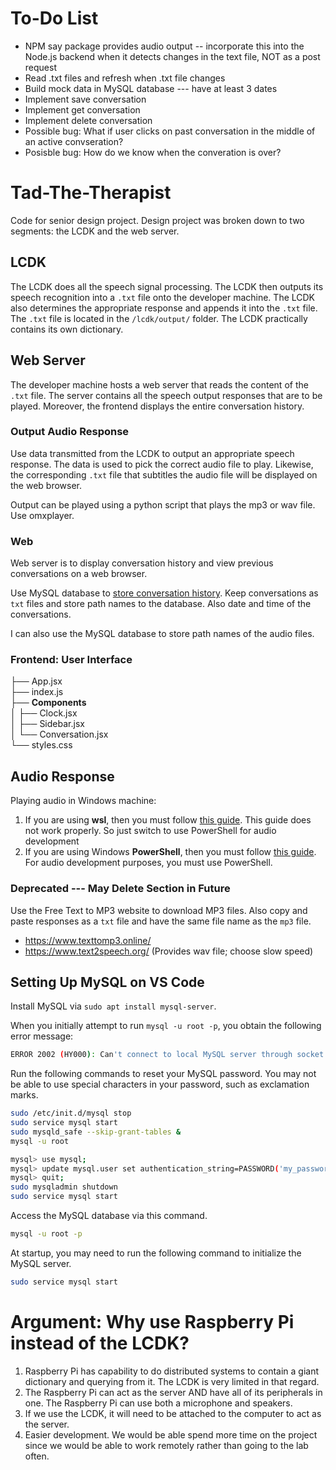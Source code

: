# To-Do List
* NPM say package provides audio output -- incorporate this into the Node.js backend when it detects changes in the text file, NOT as a post request
* Read .txt files and refresh when .txt file changes
* Build mock data in MySQL database --- have at least 3 dates
* Implement save conversation
* Implement get conversation
* Implement delete conversation
* Possible bug: What if user clicks on past conversation in the middle of an active convseration?
* Posisble bug: How do we know when the converation is over?



# Tad-The-Therapist
Code for senior design project. Design project was broken down to
two segments\: the LCDK and the web server.


## LCDK
The LCDK does all the speech signal processing. The LCDK then outputs its speech recognition into a `.txt` file onto the developer machine. The LCDK also determines the appropriate response and appends it into the `.txt` file. The `.txt` file is located in the `/lcdk/output/` folder. The LCDK practically contains its own dictionary.


## Web Server
The developer machine hosts a web server that reads the content of the `.txt` file. The server contains all the speech output responses that are to be played. Moreover, the frontend displays the entire conversation history.


### Output Audio Response
Use data transmitted from the LCDK to output an appropriate speech response. The data is used to pick the correct audio file to play. Likewise, the corresponding `.txt` file that subtitles the audio file will be displayed on the web browser.

Output can be played using a python script that plays the mp3 or wav file. Use omxplayer.

### Web
Web server is to display conversation history and view previous conversations on a web browser.

Use MySQL database to [store conversation
history](https://stackoverflow.com/questions/6472233/can-i-store-images-in-mysql). Keep
conversations as `txt` files and store path names to the
database. Also date and time of the conversations.

I can also use the MySQL database to store path names of the audio
files.


### Frontend: User Interface
├── App.jsx<br/>
├── index.js<br/>
├── **Components**<br/>
│   ├── Clock.jsx<br/>
│   ├── Sidebar.jsx<br/>
│   └── Conversation.jsx<br/>
└── styles.css<br/>


## Audio Response
Playing audio in Windows machine:
1. If you are using **wsl**, then you must follow [this guide](https://token2shell.com/howto/x410/enabling-sound-in-wsl-ubuntu-let-it-sing/). This guide does not work properly. So just switch to use PowerShell for audio development
2. If you are using Windows **PowerShell**, then you must follow [this guide](https://www.youtube.com/watch?v=My7im5WIwrQ). For audio development purposes, you must use PowerShell.


### Deprecated --- May Delete Section in Future
Use the Free Text to MP3 website to download MP3 files. Also copy and paste responses as a `txt` file and have the same file name as the `mp3` file.
* https://www.texttomp3.online/
* https://www.text2speech.org/ (Provides wav file; choose slow speed)


## Setting Up MySQL on VS Code
Install MySQL via `sudo apt install mysql-server`.

When you initially attempt to run `mysql -u root -p`, you obtain the following error message:
```bash
ERROR 2002 (HY000): Can't connect to local MySQL server through socket '/var/run/mysqld/mysqld.sock' (2)
```

Run the following commands to reset your MySQL password. You may not be able to use special characters in your password, such as exclamation marks.
```bash
sudo /etc/init.d/mysql stop
sudo service mysql start 
sudo mysqld_safe --skip-grant-tables &
mysql -u root

mysql> use mysql;
mysql> update mysql.user set authentication_string=PASSWORD('my_password') where user='root' and host='localhost';
mysql> quit;
sudo mysqladmin shutdown
sudo service mysql start
```

Access the MySQL database via this command.
```bash
mysql -u root -p
```

At startup, you may need to run the following command to initialize the MySQL server.
```bash
sudo service mysql start
```



# Argument: Why use Raspberry Pi instead of the LCDK?
1. Raspberry Pi has capability to do distributed systems to contain a giant dictionary and querying from it. The LCDK is very limited in that regard.
2. The Raspberry Pi can act as the server AND have all of its peripherals in one. The Raspberry Pi can use both a microphone and speakers.
3. If we use the LCDK, it will need to be attached to the computer to act as the server.
4. Easier development. We would be able spend more time on the project since we would be able to work remotely rather than going to the lab often.